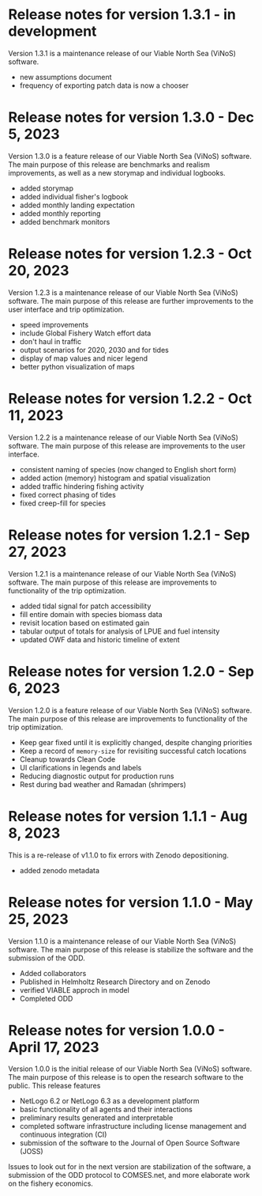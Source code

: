 <!--
SPDX-FileCopyrightText: 2023-2024 Helmholtz-Zentrum hereon GmbH
SPDX-License-Identifier: CC0-1.0
SPDX-FileContributor: Carsten Lemmen <carsten.lemmen@hereon.de>
-->

# Release notes for version 1.3.1 - in development

Version 1.3.1 is a maintenance release of our Viable North Sea (ViNoS) software.

- new assumptions document
- frequency of exporting patch data is now a chooser

# Release notes for version 1.3.0 - Dec 5, 2023

Version 1.3.0 is a feature release of our Viable North Sea (ViNoS) software. The main purpose of this release are benchmarks and realism improvements, as well as a new storymap and individual logbooks.

- added storymap
- added individual fisher's logbook
- added monthly landing expectation
- added monthly reporting
- added benchmark monitors

# Release notes for version 1.2.3 - Oct 20, 2023

Version 1.2.3 is a maintenance release of our Viable North Sea (ViNoS) software. The main purpose of this release are further improvements to the user interface and trip optimization.

- speed improvements
- include Global Fishery Watch effort data
- don't haul in traffic
- output scenarios for 2020, 2030 and for tides
- display of map values and nicer legend
- better python visualization of maps

# Release notes for version 1.2.2 - Oct 11, 2023

Version 1.2.2 is a maintenance release of our Viable North Sea (ViNoS) software. The
main purpose of this release are improvements to the user interface.

- consistent naming of species (now changed to English short form)
- added action (memory) histogram and spatial visualization
- added traffic hindering fishing activity
- fixed correct phasing of tides
- fixed creep-fill for species

# Release notes for version 1.2.1 - Sep 27, 2023

Version 1.2.1 is a maintenance release of our Viable North Sea (ViNoS) software. The
main purpose of this release are improvements to functionality of the trip
optimization.

- added tidal signal for patch accessibility
- fill entire domain with species biomass data
- revisit location based on estimated gain
- tabular output of totals for analysis of LPUE and fuel intensity
- updated OWF data and historic timeline of extent

# Release notes for version 1.2.0 - Sep 6, 2023

Version 1.2.0 is a feature release of our Viable North Sea (ViNoS) software. The
main purpose of this release are improvements to functionality of the trip
optimization.

- Keep gear fixed until it is explicitly changed, despite changing priorities
- Keep a record of `memory-size` for revisiting successful catch locations
- Cleanup towards Clean Code
- UI clarifications in legends and labels
- Reducing diagnostic output for production runs
- Rest during bad weather and Ramadan (shrimpers)

# Release notes for version 1.1.1 - Aug 8, 2023

This is a re-release of v1.1.0 to fix errors with Zenodo depositioning.

- added zenodo metadata

# Release notes for version 1.1.0 - May 25, 2023

Version 1.1.0 is a maintenance release of our Viable North Sea (ViNoS) software. The main purpose of this release is stabilize the software and the submission of the ODD.

- Added collaborators
- Published in Helmholtz Research Directory and on Zenodo
- verified VIABLE approch in model
- Completed ODD

# Release notes for version 1.0.0 - April 17, 2023

Version 1.0.0 is the initial release of our Viable North Sea (ViNoS) software. The main purpose of this release is to open the research software to the public. This release features

- NetLogo 6.2 or NetLogo 6.3 as a development platform
- basic functionality of all agents and their interactions
- preliminary results generated and interpretable
- completed software infrastructure including license management and continuous integration (CI)
- submission of the software to the Journal of Open Source Software (JOSS)

Issues to look out for in the next version are stabilization of the software, a submission of the ODD protocol to COMSES.net, and more elaborate work on the fishery economics.
